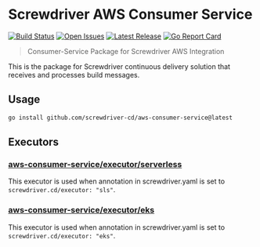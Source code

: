# Screwdriver AWS Consumer Service
[![Build Status][build-image]][build-url]
[![Open Issues][issues-image]][issues-url]
[![Latest Release][version-image]][version-url]
[![Go Report Card][goreport-image]][goreport-url]
> Consumer-Service Package for Screwdriver AWS Integration

This is the package for Screwdriver continuous delivery solution that receives and processes build messages.

## Usage

```bash
go install github.com/screwdriver-cd/aws-consumer-service@latest
```

## Executors

### [aws-consumer-service/executor/serverless](github.com/screwdriver-cd/aws-consumer-service/executor/serverless)
This executor is used when annotation in screwdriver.yaml is set to `screwdriver.cd/executor: "sls"`.

### [aws-consumer-service/executor/eks](github.com/screwdriver-cd/aws-consumer-service/executor/eks)
This executor is used when annotation in screwdriver.yaml is set to `screwdriver.cd/executor: "eks"`.


[version-image]: https://img.shields.io/github/tag/screwdriver-cd/aws-consumer-service.svg
[version-url]: https://github.com/screwdriver-cd/aws-consumer-service/releases
[issues-image]: https://img.shields.io/github/issues/screwdriver-cd/screwdriver.svg
[issues-url]: https://github.com/screwdriver-cd/screwdriver/issues
[build-image]: https://cd.screwdriver.cd/pipelines/7970/badge
[build-url]: https://cd.screwdriver.cd/pipelines/7970/events
[goreport-image]: https://goreportcard.com/badge/github.com/Screwdriver-cd/aws-consumer-service
[goreport-url]: https://goreportcard.com/report/github.com/Screwdriver-cd/aws-consumer-service
